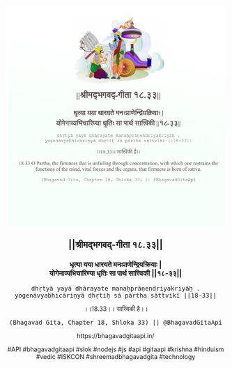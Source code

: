 <img src="../../asset/BG_18_33.png"/>
<center><h2>||श्रीमद्‍भगवद्‍-गीता १८.३३||</h2>
<h3>धृत्या यया धारयते मनःप्राणेन्द्रियक्रियाः |<br/>योगेनाव्यभिचारिण्या धृतिः सा पार्थ सात्त्विकी ||१८-३३||</h3>
<pre>dhṛtyā yayā dhārayate manaḥprāṇendriyakriyāḥ .<br/>yogenāvyabhicāriṇyā dhṛtiḥ sā pārtha sāttvikī ||18-33||</pre>
<p>।।18.33।। सात्त्विकी है।।</p>
<pre>(Bhagavad Gita, Chapter 18, Shloka 33) || @BhagavadGitaApi</pre><p>https://bhagavadgitaapi.in/</p><p>#API #bhagavadgitaapi #slok #nodejs #js #api #gitaapi #krishna #hinduism #vedic #ISKCON #shreemadbhagavadgita #technology</p></center>